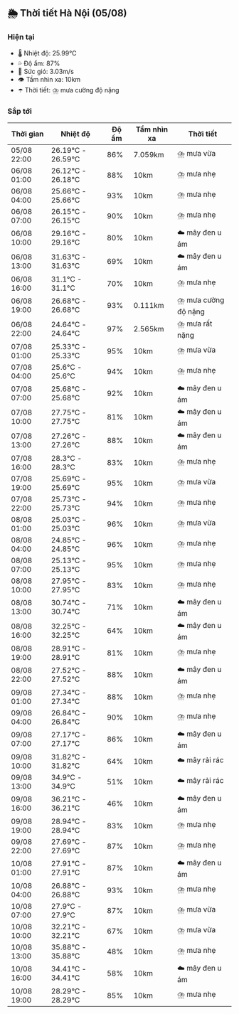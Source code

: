 ## 🌦️ Thời tiết Hà Nội (05/08)

### Hiện tại

- 🌡️ Nhiệt độ: 25.99℃
- 💦 Độ ẩm: 87%
- 💨 Sức gió: 3.03m/s
- 👁️ Tầm nhìn xa: 10km
- ☂️ Thời tiết: ⛈️ mưa cường độ nặng

### Sắp tới

| Thời gian | Nhiệt độ | Độ ẩm | Tầm nhìn xa | Thời tiết |
| --- | --- | --- | --- | --- |
| 05/08 22:00 | 26.19℃ - 26.59℃ | 86% | 7.059km | ⛈️ mưa vừa |
| 06/08 01:00 | 26.12℃ - 26.18℃ | 88% | 10km | ⛈️ mưa nhẹ |
| 06/08 04:00 | 25.66℃ - 25.66℃ | 93% | 10km | ⛈️ mưa nhẹ |
| 06/08 07:00 | 26.15℃ - 26.15℃ | 90% | 10km | ⛈️ mưa nhẹ |
| 06/08 10:00 | 29.16℃ - 29.16℃ | 80% | 10km | ☁️ mây đen u ám |
| 06/08 13:00 | 31.63℃ - 31.63℃ | 69% | 10km | ☁️ mây đen u ám |
| 06/08 16:00 | 31.1℃ - 31.1℃ | 70% | 10km | ⛈️ mưa nhẹ |
| 06/08 19:00 | 26.68℃ - 26.68℃ | 93% | 0.111km | ⛈️ mưa cường độ nặng |
| 06/08 22:00 | 24.64℃ - 24.64℃ | 97% | 2.565km | ⛈️ mưa rất nặng |
| 07/08 01:00 | 25.33℃ - 25.33℃ | 95% | 10km | ⛈️ mưa vừa |
| 07/08 04:00 | 25.6℃ - 25.6℃ | 94% | 10km | ⛈️ mưa nhẹ |
| 07/08 07:00 | 25.68℃ - 25.68℃ | 92% | 10km | ☁️ mây đen u ám |
| 07/08 10:00 | 27.75℃ - 27.75℃ | 81% | 10km | ☁️ mây đen u ám |
| 07/08 13:00 | 27.26℃ - 27.26℃ | 88% | 10km | ☁️ mây đen u ám |
| 07/08 16:00 | 28.3℃ - 28.3℃ | 83% | 10km | ⛈️ mưa nhẹ |
| 07/08 19:00 | 25.69℃ - 25.69℃ | 95% | 10km | ⛈️ mưa vừa |
| 07/08 22:00 | 25.73℃ - 25.73℃ | 94% | 10km | ⛈️ mưa nhẹ |
| 08/08 01:00 | 25.03℃ - 25.03℃ | 96% | 10km | ⛈️ mưa vừa |
| 08/08 04:00 | 24.85℃ - 24.85℃ | 96% | 10km | ⛈️ mưa nhẹ |
| 08/08 07:00 | 25.13℃ - 25.13℃ | 95% | 10km | ⛈️ mưa nhẹ |
| 08/08 10:00 | 27.95℃ - 27.95℃ | 83% | 10km | ⛈️ mưa nhẹ |
| 08/08 13:00 | 30.74℃ - 30.74℃ | 71% | 10km | ☁️ mây đen u ám |
| 08/08 16:00 | 32.25℃ - 32.25℃ | 64% | 10km | ☁️ mây đen u ám |
| 08/08 19:00 | 28.91℃ - 28.91℃ | 81% | 10km | ⛈️ mưa nhẹ |
| 08/08 22:00 | 27.52℃ - 27.52℃ | 88% | 10km | ☁️ mây đen u ám |
| 09/08 01:00 | 27.34℃ - 27.34℃ | 88% | 10km | ⛈️ mưa nhẹ |
| 09/08 04:00 | 26.84℃ - 26.84℃ | 90% | 10km | ⛈️ mưa nhẹ |
| 09/08 07:00 | 27.17℃ - 27.17℃ | 86% | 10km | ☁️ mây đen u ám |
| 09/08 10:00 | 31.82℃ - 31.82℃ | 64% | 10km | ☁️ mây rải rác |
| 09/08 13:00 | 34.9℃ - 34.9℃ | 51% | 10km | ☁️ mây rải rác |
| 09/08 16:00 | 36.21℃ - 36.21℃ | 46% | 10km | ☁️ mây đen u ám |
| 09/08 19:00 | 28.94℃ - 28.94℃ | 83% | 10km | ⛈️ mưa nhẹ |
| 09/08 22:00 | 27.69℃ - 27.69℃ | 87% | 10km | ⛈️ mưa nhẹ |
| 10/08 01:00 | 27.91℃ - 27.91℃ | 87% | 10km | ☁️ mây đen u ám |
| 10/08 04:00 | 26.88℃ - 26.88℃ | 93% | 10km | ⛈️ mưa nhẹ |
| 10/08 07:00 | 27.9℃ - 27.9℃ | 87% | 10km | ⛈️ mưa vừa |
| 10/08 10:00 | 32.21℃ - 32.21℃ | 67% | 10km | ⛈️ mưa vừa |
| 10/08 13:00 | 35.88℃ - 35.88℃ | 48% | 10km | ⛈️ mưa nhẹ |
| 10/08 16:00 | 34.41℃ - 34.41℃ | 58% | 10km | ☁️ mây đen u ám |
| 10/08 19:00 | 28.29℃ - 28.29℃ | 85% | 10km | ⛈️ mưa nhẹ |
